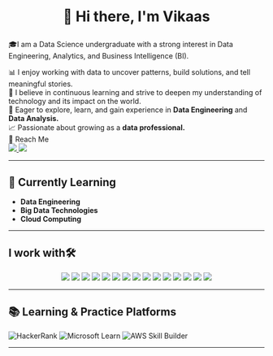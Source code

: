 # <p align="center">👋 Hi there, I'm Vikaas <p>

🎓I am a Data Science undergraduate with a strong interest in Data Engineering, Analytics, and Business Intelligence (BI).

📊 I enjoy working with data to uncover patterns, build solutions, and tell meaningful stories.  
💪 I believe in continuous learning and strive to deepen my understanding of technology and its impact on the world.  
🧠 Eager to explore, learn, and gain experience in **Data Engineering** and **Data Analysis.**  
📈 Passionate about growing as a **data professional.**<br>
🤝 Reach Me<br>
  <a href="http://www.linkedin.com/in/rameshvikaas" target="_blank">
    <img src="https://img.shields.io/badge/LinkedIn-0077B5?style=for-the-badge&logo=linkedin&logoColor=white"/>
  </a>
  <a href="https://mail.google.com/mail/?view=cm&to=rameshvikaas2@gmail.com" target="_blank">
    <img src="https://img.shields.io/badge/Gmail-D14836?style=for-the-badge&logo=gmail&logoColor=white"/>
  </a>

---

## 🌱 Currently Learning  
- **Data Engineering**  
- **Big Data Technologies**  
- **Cloud Computing**

---

## I work with🛠️ 

<p align="center">
  <img src="https://img.shields.io/badge/Python-3776AB?style=for-the-badge&logo=python&logoColor=white"/>
  <img src="https://img.shields.io/badge/Pandas-150458?style=for-the-badge&logo=pandas&logoColor=white"/>
  <img src="https://img.shields.io/badge/NumPy-013243?style=for-the-badge&logo=numpy&logoColor=white"/>
  <img src="https://img.shields.io/badge/Java-007396?style=for-the-badge&logo=openjdk&logoColor=white"/>
  <img src="https://img.shields.io/badge/SQL-336791?style=for-the-badge&logo=postgresql&logoColor=white"/>
  <img src="https://img.shields.io/badge/JavaScript-F7DF1E?style=for-the-badge&logo=javascript&logoColor=black"/>
  <img src="https://img.shields.io/badge/React-20232A?style=for-the-badge&logo=react&logoColor=61DAFB"/>
  <img src="https://img.shields.io/badge/Power%20BI-F2C811?style=for-the-badge&logo=powerbi&logoColor=black"/>
  <img src="https://img.shields.io/badge/MySQL-4479A1?style=for-the-badge&logo=mysql&logoColor=white"/>
  <img src="https://img.shields.io/badge/MongoDB-47A248?style=for-the-badge&logo=mongodb&logoColor=white"/>
  <img src="https://img.shields.io/badge/Jupyter-F37626?style=for-the-badge&logo=jupyter&logoColor=white"/>
  <img src="https://img.shields.io/badge/VS%20Code-007ACC?style=for-the-badge&logo=visualstudiocode&logoColor=white"/>
  <img src="https://img.shields.io/badge/Git-F05032?style=for-the-badge&logo=git&logoColor=white"/>
  <img src="https://img.shields.io/badge/GitHub-181717?style=for-the-badge&logo=github&logoColor=white"/>
  <img src="https://img.shields.io/badge/Linux-FCC624?style=for-the-badge&logo=linux&logoColor=black"/>
</p>

---
## 📚 Learning & Practice Platforms

![HackerRank](https://img.shields.io/badge/HackerRank-2EC866?style=for-the-badge&logo=hackerrank&logoColor=white)
![Microsoft Learn](https://img.shields.io/badge/Microsoft_Learn-0078D4?style=for-the-badge&logo=microsoft&logoColor=white)
![AWS Skill Builder](https://img.shields.io/badge/AWS_Skill_Builder-FF9900?style=for-the-badge&logo=amazonaws&logoColor=white)

---

